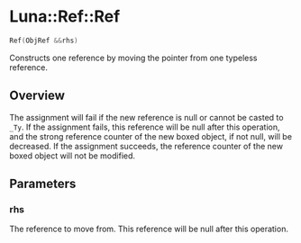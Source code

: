 # Luna::Ref::Ref

```c++
Ref(ObjRef &&rhs)
```

Constructs one reference by moving the pointer from one typeless reference. 

## Overview
The assignment will fail if the new reference is null or cannot be casted to `_Ty`. If the assignment fails, this reference will be null after this operation, and the strong reference counter of the new boxed object, if not null, will be decreased. If the assignment succeeds, the reference counter of the new boxed object will not be modified. 

## Parameters
### rhs
The reference to move from. This reference will be null after this operation. 

